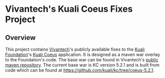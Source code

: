 # Vivantech's Kuali Coeus Fixes Project

## Overview
This project contains [Vivantech](www.vivantech.com)'s publicly available fixes to the [Kuali Foundation](www.kuali.org)'s [Kuali Coeus](www.kuali.org/kc) application.  It is designed as a maven war overlay to the Foundation's code.  The base war can be found in Vivantech's [public maven repository](https://jenkins.dev.ekualiti.com/nexus/content/repositories/public/).  The current base war is KC version 5.2.1 and is built from code which can be found at https://github.com/kuali/kc/tree/coeus-5.2.1.

